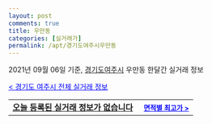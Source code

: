 ```yaml
---
layout: post
comments: true
title: 우만동
categories: [실거래가]
permalink: /apt/경기도여주시우만동
---
```


2021년 09월 06일 기준, <a href="/apt/경기도여주시">경기도여주시</a> 우만동 한달간 실거래 정보

<a style="color: blue;" href="/apt/경기도여주시">< 경기도 여주시 전체 실거래 정보</a>
<!---- start ---->
<table>
  <tr>
    <td colspan="4" style="font-weight: bold;"><a href="/apt/경기도여주시우만동{name_without_space}">오늘 등록된 실거래 정보가 없습니다</a> &nbsp;&nbsp;&nbsp; <a style="color: blue; font-size: smaller;" href="/apt/경기도여주시우만동{name_without_space}">면적별 최고가 ></a></td>
  </tr>
    
</table>
<!---- end ---->
    